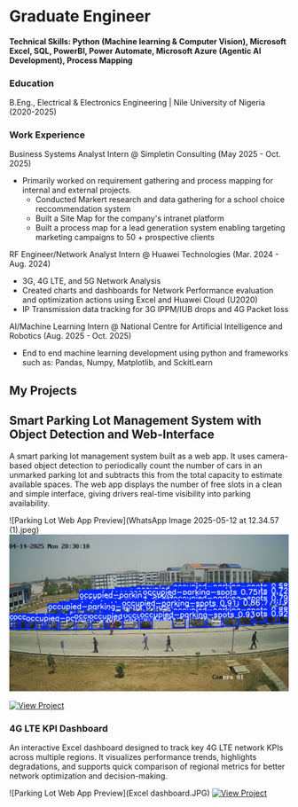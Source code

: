 # Graduate Engineer
#### Technical Skills: Python (Machine learning & Computer Vision), Microsoft Excel, SQL, PowerBI, Power Automate, Microsoft Azure (Agentic AI Development), Process Mapping 

### Education
B.Eng., Electrical & Electronics Engineering | Nile University of Nigeria (2020-2025)

### Work Experience
Business Systems Analyst Intern @ Simpletin Consulting (May 2025 - Oct. 2025)
- Primarily worked on requirement gathering and process mapping for internal and external projects.
  - Conducted Markert research and data gathering for a school choice reccommendation system
  - Built a Site Map for the company's intranet platform
  - Built a process map for a lead generatiion system enabling targeting marketing campaigns to 50 + prospective clients

RF Engineer/Network Analyst Intern @ Huawei Technologies (Mar. 2024 - Aug. 2024)
- 3G, 4G LTE, and 5G Network Analysis
- Created charts and dashboards for Network Performance evaluation and optimization actions using Excel and Huawei Cloud (U2020)
- IP Transmission data tracking for 3G IPPM/IUB drops and 4G Packet loss

AI/Machine Learning Intern @ National Centre for Artificial Intelligence and Robotics (Aug. 2025 - Oct. 2025)
- End to end machine learning development using python and frameworks such as: Pandas, Numpy, Matplotlib, and SckitLearn
  
## My Projects
## Smart Parking Lot Management System with Object Detection and Web-Interface

A smart parking lot management system built as a web app. It uses camera-based object detection to periodically count the number of cars in an unmarked parking lot and subtracts this from the total capacity to estimate available spaces. The web app displays the number of free slots in a clean and simple interface, giving drivers real-time visibility into parking availability.  

![Parking Lot Web App Preview](WhatsApp Image 2025-05-12 at 12.34.57 (1).jpeg)
![Parking Lot Web App Preview](Model_Predict.jpg)

[![View Project](https://img.shields.io/badge/View-Project-blue)](Senior_Design_Project_Parking_Lot_System.ipynb)

### 4G LTE KPI Dashboard  

An interactive Excel dashboard designed to track key 4G LTE network KPIs across multiple regions. It visualizes performance trends, highlights degradations, and supports quick comparison of regional metrics for better network optimization and decision-making.

![Parking Lot Web App Preview](Excel dashboard.JPG)
[![View Project](https://img.shields.io/badge/View-Project-blue)](4G_Regional_KPI_Dataset_June.xlsx)







